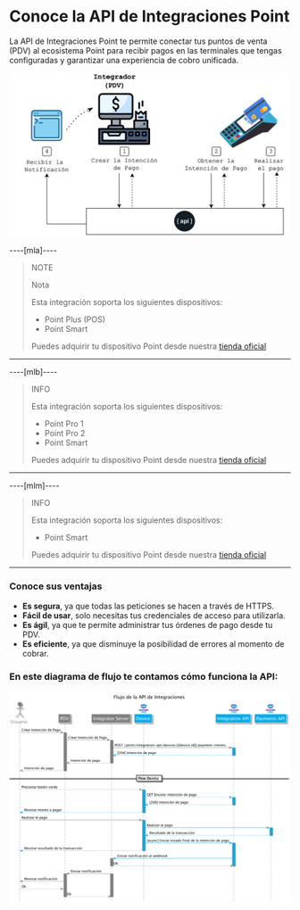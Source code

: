 # Conoce la API de Integraciones Point

La API de Integraciones Point te permite conectar tus puntos de venta (PDV) al ecosistema Point para recibir pagos en las terminales que tengas configuradas y garantizar una experiencia de cobro unificada.

![Diagram 1](/images/point-api/1-diagram-es.png)

----[mla]----
> NOTE
>
> Nota
>
> Esta integración soporta los siguientes dispositivos:
>
> - Point Plus (POS)
> - Point Smart
>
> Puedes adquirir tu dispositivo Point desde nuestra [tienda oficial](https://www.mercadopago.com.ar/point)

------------

----[mlb]----
> INFO
>
> Esta integración soporta los siguientes dispositivos:
>
> - Point Pro 1
> - Point Pro 2
> - Point Smart
>
> Puedes adquirir tu dispositivo Point desde nuestra [tienda oficial](https://www.mercadopago.com.br/point)

------------

----[mlm]----
> INFO
>
> Esta integración soporta los siguientes dispositivos:
>
> - Point Smart
>
> Puedes adquirir tu dispositivo Point desde nuestra [tienda oficial](https://www.mercadopago.com.mx/point)

------------

### Conoce sus ventajas

* **Es segura**, ya que todas las peticiones se hacen a través de HTTPS.
* **Fácil de usar**, solo necesitas tus credenciales de acceso para utilizarla.
* **Es ágil**, ya que te permite administrar tus órdenes de pago desde tu PDV.
* **Es eficiente**, ya que disminuye la posibilidad de errores al momento de cobrar.

### En este diagrama de flujo te contamos cómo funciona la API:

![Mercado Pago Point Flow](/images/point-api/2-flow-diagram-es.png)